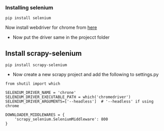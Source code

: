 ### Installing selenium

```
pip install selenium
```

Now install webdriver for chrome from
[here](https://selenium-python.readthedocs.io/installation.html)

- Now put the driver same in the projecct folder

## Install scrapy-selenium
```
pip install scrapy-selenium
```

- Now create a new scrapy project and add the following to settings.py
  
```
from shutil import which

SELENIUM_DRIVER_NAME = 'chrone'
SELENIUM_DRIVER_EXECUTABLE_PATH = which('chromedriver')
SELENIUM_DRIVER_ARGUMENTS=['--headless']  # '--headless' if using chrome 
```

```
DOWNLOADER_MIDDLEWARES = {
    'scrapy_selenium.SeleniumMiddleware': 800
}
```